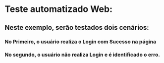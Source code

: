 # Teste automatizado Web:

## Neste exemplo, serão testados dois cenários: 
### No Primeiro, o usuário realiza o Login com Sucesso na página 
### No segundo, o usuário não realiza Login e é identificado o erro. 
